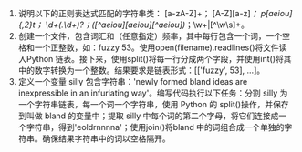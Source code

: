 1. 说明以下的正则表达式匹配的字符串类： [a-zA-Z]+； [A-Z][a-z]*； p[aeiou]{,2}t； \d+(\.\d+)?；([^aeiou][aeiou][^aeiou])*；\w+|[^\w\s]+。
2. 创建一个文件，包含词汇和（任意指定）频率，其中每行包含一个词，一个空格和一个正整数，如：fuzzy 53。使用open(filename).readlines()将文件读入Python 链表。接下来，使用split()将每一行分成两个字段，并使用int()将其中的数字转换为一个整数。结果要求是链表形式：[['fuzzy', 53], ...]。
3. 定义一个变量 silly 包含字符串：'newly formed bland ideas are inexpressible in an infuriating way'。编写代码执行以下任务：分割 silly 为一个字符串链表，每一个词一个字符串，使用 Python 的 split()操作，并保存到叫做 bland 的变量中；提取 silly 中每个词的第二个字母，将它们连接成一个字符串，得到'eoldrnnnna'；使用join()将bland 中的词组合成一个单独的字符串。确保结果字符串中的词以空格隔开。